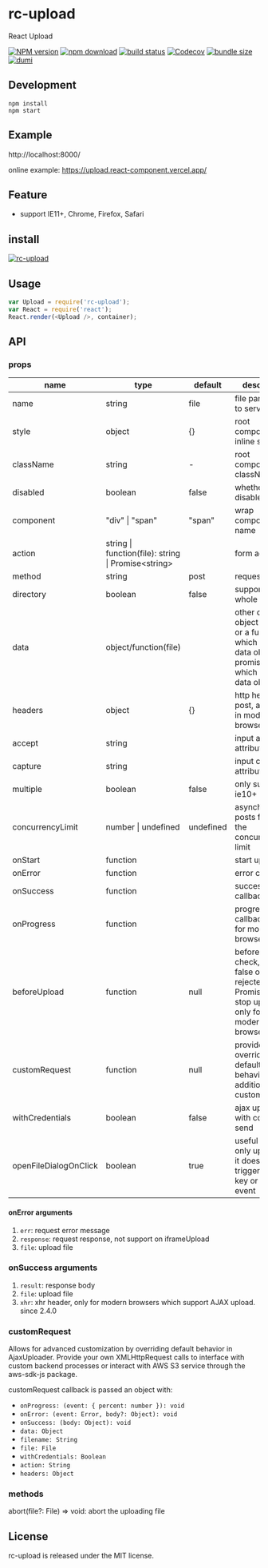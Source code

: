 # rc-upload

React Upload

[![NPM version][npm-image]][npm-url]
[![npm download][download-image]][download-url]
[![build status][github-actions-image]][github-actions-url]
[![Codecov][codecov-image]][codecov-url]
[![bundle size][bundlephobia-image]][bundlephobia-url]
[![dumi][dumi-image]][dumi-url]

[npm-image]: http://img.shields.io/npm/v/rc-select.svg?style=flat-square
[npm-url]: http://npmjs.org/package/rc-select
[travis-image]: https://img.shields.io/travis/react-component/upload/master?style=flat-square
[travis-url]: https://travis-ci.com/react-component/upload
[github-actions-image]: https://github.com/react-component/upload/workflows/CI/badge.svg
[github-actions-url]: https://github.com/react-component/upload/actions
[codecov-image]: https://img.shields.io/codecov/c/github/react-component/upload/master.svg?style=flat-square
[codecov-url]: https://app.codecov.io/gh/react-component/upload
[david-url]: https://david-dm.org/react-component/upload
[david-image]: https://david-dm.org/react-component/upload/status.svg?style=flat-square
[david-dev-url]: https://david-dm.org/react-component/upload?type=dev
[david-dev-image]: https://david-dm.org/react-component/upload/dev-status.svg?style=flat-square
[download-image]: https://img.shields.io/npm/dm/rc-select.svg?style=flat-square
[download-url]: https://npmjs.org/package/rc-select
[bundlephobia-url]: https://bundlephobia.com/package/rc-select
[bundlephobia-image]: https://badgen.net/bundlephobia/minzip/rc-select
[dumi-url]: https://github.com/umijs/dumi
[dumi-image]: https://img.shields.io/badge/docs%20by-dumi-blue?style=flat-square

## Development

```
npm install
npm start
```

## Example

http://localhost:8000/

online example: https://upload.react-component.vercel.app/

## Feature

- support IE11+, Chrome, Firefox, Safari

## install

[![rc-upload](https://nodei.co/npm/rc-upload.png)](https://npmjs.org/package/rc-upload)

## Usage

```js
var Upload = require('rc-upload');
var React = require('react');
React.render(<Upload />, container);
```

## API

### props

| name | type | default | description |
| --- | --- | --- | --- |
| name | string | file | file param post to server |
| style | object | {} | root component inline style |
| className | string | - | root component className |
| disabled | boolean | false | whether disabled |
| component | "div" &#124; "span" | "span" | wrap component name |
| action | string &#124; function(file): string &#124; Promise&lt;string&gt; |  | form action url |
| method | string | post | request method |
| directory | boolean | false | support upload whole directory |
| data | object/function(file) |  | other data object to post or a function which returns a data object(a promise object which resolve a data object) |
| headers | object | {} | http headers to post, available in modern browsers |
| accept | string |  | input accept attribute |
| capture | string |  | input capture attribute |
| multiple | boolean | false | only support ie10+ |
| concurrencyLimit | number &#124; undefined | undefined | asynchronously posts files with the concurrency limit |
| onStart | function |  | start upload file |
| onError | function |  | error callback |
| onSuccess | function |  | success callback |
| onProgress | function |  | progress callback, only for modern browsers |
| beforeUpload | function | null | before upload check, return false or a rejected Promise will stop upload, only for modern browsers |
| customRequest | function | null | provide an override for the default xhr behavior for additional customization |
| withCredentials | boolean | false | ajax upload with cookie send |
| openFileDialogOnClick | boolean | true | useful for drag only upload as it does not trigger on enter key or click event |

#### onError arguments

1. `err`: request error message
2. `response`: request response, not support on iframeUpload
3. `file`: upload file

### onSuccess arguments

1. `result`: response body
2. `file`: upload file
3. `xhr`: xhr header, only for modern browsers which support AJAX upload. since 2.4.0

### customRequest

Allows for advanced customization by overriding default behavior in AjaxUploader. Provide your own XMLHttpRequest calls to interface with custom backend processes or interact with AWS S3 service through the aws-sdk-js package.

customRequest callback is passed an object with:

- `onProgress: (event: { percent: number }): void`
- `onError: (event: Error, body?: Object): void`
- `onSuccess: (body: Object): void`
- `data: Object`
- `filename: String`
- `file: File`
- `withCredentials: Boolean`
- `action: String`
- `headers: Object`

### methods

abort(file?: File) => void: abort the uploading file

## License

rc-upload is released under the MIT license.
